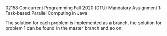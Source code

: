 #
02158 Concurrent Programming Fall 2020 (DTU)
Mandatory Assignment 1: Task-based Parallel Computing in Java

The solution for each problem is implemented as a branch, the solution for problem 1 can be found in the master branch and so on.
